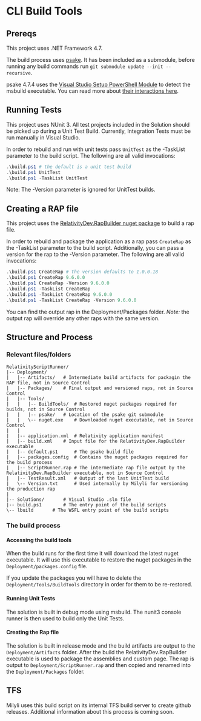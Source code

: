 # CLI Build Tools

## Prereqs

This project uses .NET Framework 4.7.

The build process uses [psake](https://github.com/psake/psake).
It has been included as a submodule, before running any build commands run `git submodule update --init --recursive`.

psake 4.7.4 uses the [Visual Studio Setup PowerShell Module](https://github.com/Microsoft/vssetup.powershell) to detect the msbuild executable.
You can read more about [their interactions here](https://github.com/psake/psake/issues/241).

## Running Tests

This project uses NUnit 3.
All test projects included in the Solution should be picked up during a Unit Test Build.
Currently, Integration Tests must be run manually in Visual Studio.

In order to rebuild and run with unit tests pass `UnitTest` as the -TaskList parameter to the build script.
The following are all valid invocations:

```ps1
.\build.ps1 # the default is a unit test build
.\build.ps1 UnitTest
.\build.ps1 -TaskList UnitTest
```

Note: The -Version parameter is ignored for UnitTest builds.

## Creating a RAP file

This project uses the [RelativityDev.RapBuilder nuget package](https://www.nuget.org/packages/RelativityDev.RapBuilder/0.0.0.3-alpha) to build a rap file.

In order to rebuild and package the application as a rap pass `CreateRap` as the -TaskList parameter to the build script.
Additionally, you can pass a version for the rap to the -Version parameter. 
The following are all valid invocations:

```ps1
.\build.ps1 CreateRap # the version defaults to 1.0.0.18
.\build.ps1 CreateRap 9.6.0.0
.\build.ps1 CreateRap -Version 9.6.0.0
.\build.ps1 -TaskList CreateRap 
.\build.ps1 -TaskList CreateRap 9.6.0.0
.\build.ps1 -TaskList CreateRap -Version 9.6.0.0
```

You can find the output rap in the Deployment/Packages folder.
*Note:* the output rap will override any other raps with the same version.

## Structure and Process

### Relevant files/folders

```
RelativityScriptRunner/
|-- Deployment/
|   |-- Artifacts/ 	 # Intermediate build artifacts for packagin the RAP file, not in Source Control
|   |-- Packages/ 	 # Final output and versioned raps, not in Source Control
|   |-- Tools/
|   |   |-- BuildTools/  # Restored nuget packages required for builds, not in Source Control
|   |   |-- psake/ 	 # Location of the psake git submodule
|   |   \-- nuget.exe 	 # Downloaded nuget executable, not in Source Control
|   |
|   |-- application.xml  # Relativity application manifest
|   |-- build.xml 	 # Input file for the RelativityDev.RapBuilder executable
|   |-- default.ps1 	 # The psake build file
|   |-- packages.config  # Contains the nuget packages required for the build process
|   |-- ScriptRunner.rap # The intermediate rap file output by the RelativityDev.RapBuilder executable, not in Source Control
|   |-- TestResult.xml 	 # Output of the last UnitTest build
|   \-- Version.txt 	 # Used internally by Milyli for versioning the production rap
|
|-- Solutions/ 		 # Visual Studio .sln file
|-- build.ps1		 # The entry point of the build scripts
\-- lbuild		 # The WSFL entry point of the build scripts
```

### The build process

#### Accessing the build tools

When the build runs for the first time it will download the latest nuget executable.
It will use this executable to restore the nuget packages in the `Deployment/packages.config` file.

If you update the packages you will have to delete the `Deployment/Tools/BuildTools` directory in order for them to be re-restored.

#### Running Unit Tests

The solution is built in debug mode using msbuild.
The nunit3 console runner is then used to build only the Unit Tests.

#### Creating the Rap file

The solution is built in release mode and the build artifacts are output to the `Deployment/Artifacts` folder.
After the build the RelativityDev.RapBuilder executable is used to package the assemblies and custom page.
The rap is output to `Deployment/ScriptRunner.rap` and then copied and renamed into the `Deployment/Packages` folder.

## TFS

Milyli uses this build script on its internal TFS build server to create github releases.
Additional information about this process is coming soon.
